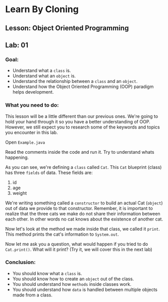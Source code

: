 # Learn By Cloning
## Lesson: Object Oriented Programming
## Lab: 01

### Goal:
- Understand what a `class` is.
- Understand what an `object` is.
- Understand the relationship between a `class` and an `object`.
- Understand how the Object Oriented Programming (OOP) paradigm helps development.

### What you need to do:

This lesson will be a little different than our previous ones. We're going to hold your hand through it so you have a better understanding of OOP. However, we still expect you to research some of the keywords and topics you encounter in this lab.

Open `Example.java`

Read the comments inside the code and run it. Try to understand whats happening.

As you can see, we're defining a `class` called `Cat`. This `Cat` blueprint (class) has three `fields` of data. These fields are:

1. id
2. age
3. weight

We're writing something called a `constructor` to build an actual Cat (`object`) out of data we provide to that constructor. Remember, it is important to realize that the three cats we make do not share their information between each other. 
In other words no cat knows about the existence of another cat.

Now let's look at the method we made inside that class, we called it `print`. This method prints the cat's information to `System.out`. 

Now let me ask you a question, what would happen if you tried to do `Cat.print()`. What will it print? (Try it, we will cover this in the next lab)

### Conclusion:
- You should know what a `class` is.
- You should know how to create an `object` out of the class.
- You should understand how `methods` inside classes work.
- You should understand how `data` is handled between multiple objects made from a class.